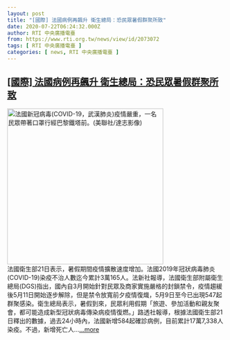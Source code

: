 ```yaml
---
layout: post
title: "[國際] 法國病例再飆升 衛生總局：恐民眾暑假群聚所致"
date: 2020-07-22T06:24:32.000Z
author: RTI 中央廣播電臺
from: https://www.rti.org.tw/news/view/id/2073072
tags: [ RTI 中央廣播電臺 ]
categories: [ news, RTI 中央廣播電臺 ]
---
```

<!--1595399072000-->
[[國際] 法國病例再飆升 衛生總局：恐民眾暑假群聚所致](https://www.rti.org.tw/news/view/id/2073072)
------

<div>
<img src="https://static.rti.org.tw/assets/thumbnails/2020/04/24/95ceda59147192b7e6d6505228e2b3a8.jpg" width="360" alt="法國新冠病毒(COVID-19，武漢肺炎)疫情嚴重，一名民眾帶著口罩行經巴黎鐵塔前。(美聯社/達志影像)" title="法國新冠病毒(COVID-19，武漢肺炎)疫情嚴重，一名民眾帶著口罩行經巴黎鐵塔前。(美聯社/達志影像)"><br>法國衛生部21日表示，暑假期間疫情擴散速度增加。法國2019年冠狀病毒肺炎(COVID-19)染疫不治人數迄今累計3萬165人。法新社報導，法國衛生部附屬衛生總局(DGS)指出，國內自3月開始針對民眾及商家實施嚴格的封鎖禁令，疫情趨緩後5月11日開始逐步解除，但是禁令放寬前夕疫情復熾，5月9日至今已出現547起群聚感染。衛生總局表示，暑假到來，民眾利用假期「旅遊、參加活動和親友聚會，都可能造成新型冠狀病毒傳染病疫情復燃。」路透社報導，根據法國衛生部21日釋出的數據，過去24小時內，法國新增584起確診病例，目前累計17萬7,338人染疫。不過，新增死亡人...<a target="_blank" href="https://www.rti.org.tw/news/view/id/2073072">...more</a>
</div>
